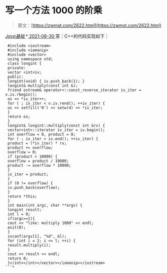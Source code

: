 <!--yml
category: 未分类
date: 0001-01-01 00:00:00
-->

# 写一个方法 1000 的阶乘

> 原文：[https://zwmst.com/2622.html](https://zwmst.com/2622.html)

   [ *Java基础* ](https://zwmst.com/java%e5%9f%ba%e7%a1%80)*[ <time datetime="2021-08-30T09:18:43+08:00"> 2021-08-30 </time> ](https://zwmst.com/2622.html)  答：C++的代码实现如下：

```
 #include <iostream> 
 #include <iomanip> 
 #include <vector> 
 using namespace std; 
 class longint { 
 private: 
 vector <int>iv; 
 public: 
 longint(void) { iv.push_back(1); } 
 longint& multiply(const int &); 
 friend ostream& operator<::const_reverse_iterator iv_iter = v.iv.rbegin(); 
 os << *iv_iter++; 
 for ( ; iv_iter < v.iv.rend(); ++iv_iter) { 
 os << setfill('0') << setw(4) << *iv_iter; 
 } 
 return os; 
 } 
 longint& longint::multiply(const int &rv) { 
 vector<int>::iterator iv_iter = iv.begin(); 
 int overflow = 0, product = 0; 
 for ( ; iv_iter < iv.end(); ++iv_iter) { 
 product = (*iv_iter) * rv; 
 product += overflow; 
 overflow = 0; 
 if (product > 10000) { 
 overflow = product / 10000; 
 product -= overflow * 10000; 
 } 
 iv_iter = product; 
 } 
 if (0 != overflow) { 
 iv.push_back(overflow); 
 } 
 return *this; 
 } 
 int main(int argc, char **argv) { 
 longint result; 
 int l = 0; 
 if(argc==1){ 
 cout << "like: multiply 1000" << endl; 
 exit(0); 
 } 
 sscanf(argv[1], "%d", &l); 
 for (int i = 2; i <= l; ++i) { 
 result.multiply(i); 
 } 
 cout << result << endl; 
 return 0; 
 }</int></int></vector></iomanip></iostream>
```*
